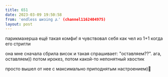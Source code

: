 ```yaml
---
title: 651
date: 2023-03-09 19:50:58
from: 'endless шизing ⍼' (channel1162404975)
layout: post
---
```


парикмахерша ещё такая комфи! я чувствовал себя как чел из 1+1 когда его стригли

она мне сначала сбрила висок и такая спрашивает: "оставляем??". ага, оставляем)) потом ирокез, потом какой-то непонятный хвостик

просто вышел от нее с максимально приподнятым настроением)🫶
